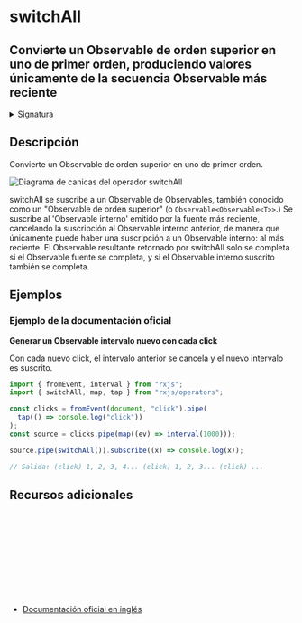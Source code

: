 # switchAll

<h2 class="subtitle">Convierte un Observable de orden superior en uno de primer orden, produciendo valores únicamente de la secuencia Observable más reciente</h2>

<details>
<summary>Signatura</summary>

### Firma

`switchAll<T>(): OperatorFunction<ObservableInput<T>, T>`

### Parámetros

No recibe ningún parámetro.

### Retorna

`OperatorFunction<ObservableInput<T>, T>`

</details>

## Descripción

Convierte un Observable de orden superior en uno de primer orden.

<img src="assets/images/marble-diagrams/join-creation/switchAll.png" alt="Diagrama de canicas del operador switchAll">

switchAll se suscribe a un Observable de Observables, también conocido como un "Observable de orden superior" (o `Observable<Observable<T>>`.) Se suscribe al 'Observable interno' emitido por la fuente más reciente, cancelando la suscripción al Observable interno anterior, de manera que únicamente puede haber una suscripción a un Observable interno: al más reciente. El Observable resultante retornado por switchAll solo se completa si el Observable fuente se completa, y si el Observable interno suscrito también se completa.

## Ejemplos

### Ejemplo de la documentación oficial

**Generar un Observable intervalo nuevo con cada click**

Con cada nuevo click, el intervalo anterior se cancela y el nuevo intervalo es suscrito.

```javascript
import { fromEvent, interval } from "rxjs";
import { switchAll, map, tap } from "rxjs/operators";

const clicks = fromEvent(document, "click").pipe(
  tap(() => console.log("click"))
);
const source = clicks.pipe(map((ev) => interval(1000)));

source.pipe(switchAll()).subscribe((x) => console.log(x));

// Salida: (click) 1, 2, 3, 4... (click) 1, 2, 3... (click) ...
```

<div class="page-footer">

## Recursos adicionales

<a target="_blank" href="https://github.com/ReactiveX/rxjs/blob/master/src/internal/operators/switchAll.ts">
<svg>
  <use xlink:href="/assets/icons/source.svg#source-code"></use>
</svg>
</a>
</div>

- <a target="_blank" href="https://rxjs.dev/api/operators/switchAll">Documentación oficial en inglés</a>
